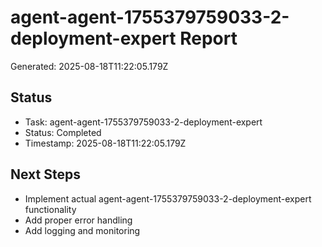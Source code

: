 # agent-agent-1755379759033-2-deployment-expert Report

Generated: 2025-08-18T11:22:05.179Z

## Status
- Task: agent-agent-1755379759033-2-deployment-expert
- Status: Completed
- Timestamp: 2025-08-18T11:22:05.179Z

## Next Steps
- Implement actual agent-agent-1755379759033-2-deployment-expert functionality
- Add proper error handling
- Add logging and monitoring
